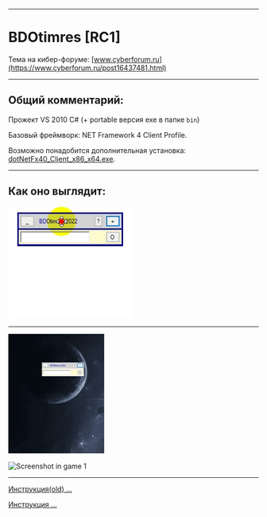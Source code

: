  
____ 
# BDOtimres [RC1]

Тема на кибер-форуме:
[www.cyberforum.ru](https://www.cyberforum.ru/post16437481.html)
____ 
## Общий комментарий:
Прожект VS 2010 C# (+ portable версия exe в папке `bin`)

Базовый фреймворк: NET Framework 4 Client Profile.

Возможно понадобится дополнительная установка: [dotNetFx40_Client_x86_x64.exe](https://www.microsoft.com/ru-RU/download/details.aspx?id=24872). 
    
____     
## Как оно выглядит:
![Screenshot in game 1](Doc/124.gif)
    
____     
![Screenshot in game 1](Doc/123.gif)
    
        
![Screenshot in game 1](Doc/125.gif)
    
____     
[Инструкция(old) ...](Res/Инструкция.txt)
        
[Инструкция ...](bin/Release/1.rtf)


